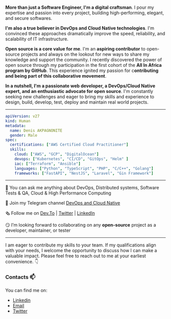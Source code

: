 **More than just a Software Engineer, I'm a digital craftsman**. I pour my expertise and passion into every project, building high-performing, elegant, and secure softwares.

**I'm also a true believer in DevOps and Cloud Native technologies**. I'm convinced these approaches dramatically improve the speed, reliability, and scalability of IT infrastructure.

**Open source is a core value for me**. I'm an **aspiring contributor** to open-source projects and always on the lookout for new ways to share my knowledge and support the community. I recently discovered the power of open source through my participation in the first cohort of the **All In Africa program by GitHub**. This experience ignited my passion for c**ontributing and being part of this collaborative movement**.

**In a nutshell, I'm a passionate web developer, a DevOps/Cloud Native expert, and an enthusiastic advocate for open source**. I'm constantly seeking new challenges and eager to bring my skills and experience to design, build, develop, test, deploy and maintain real world projects. 

---

```yaml
apiVersion: v27
kind: Human
metadata:
  name: Denis AKPAGNONITE 
  gender: Male
spec:
  certifications: ["AWS Certified Cloud Practitioner"]
  skills:
    cloud: ["AWS", "GCP", "DigitalOcean"]
    devops: ["Kubernetes", "CI/CD", "GitOps", "Helm" ]
    iac: ["Terraform", "Ansible"]
    languages: ["Python", "TypeScript", "PHP", "C/C++", "Golang"]
    frameworks: ["FastAPI", "NestJS", "Laravel", "Gin Framework"]
```
---

​🤗​ You can ask me anything about DevOps, Distributed systems, Software Tests & QA, Cloud & High Performance Computing

📢​ Join my Telegram channel [DevOps and Cloud Native](https://t.me/devops_cloud_native)

🗞️​ Follow me on [Dev.To](https://dev.to/denisakp) | [Twitter](https://twitter.com/denis_Akp) | [LinkedIn](https://www.linkedin.com/in/denis-akpagnonite-49868b171)

😏​ I’m looking forward to collaborating on any **open-source** project as a developer, maintainer, or tester

---

I am eager to contribute my skills to your team. If my qualifications align with your needs, I welcome the opportunity to discuss how I can make a valuable impact. Please feel free to reach out to me at your earliest convenience. :point_down:

### Contacts 📫
You can find me on:
* [Linkedin](https://www.linkedin.com/in/denis-akpagnonite-49868b171/)
* [Email](mailto:akpagnonited@gmail.com)
* [Twitter](https://twitter.com/denis_Akp)
